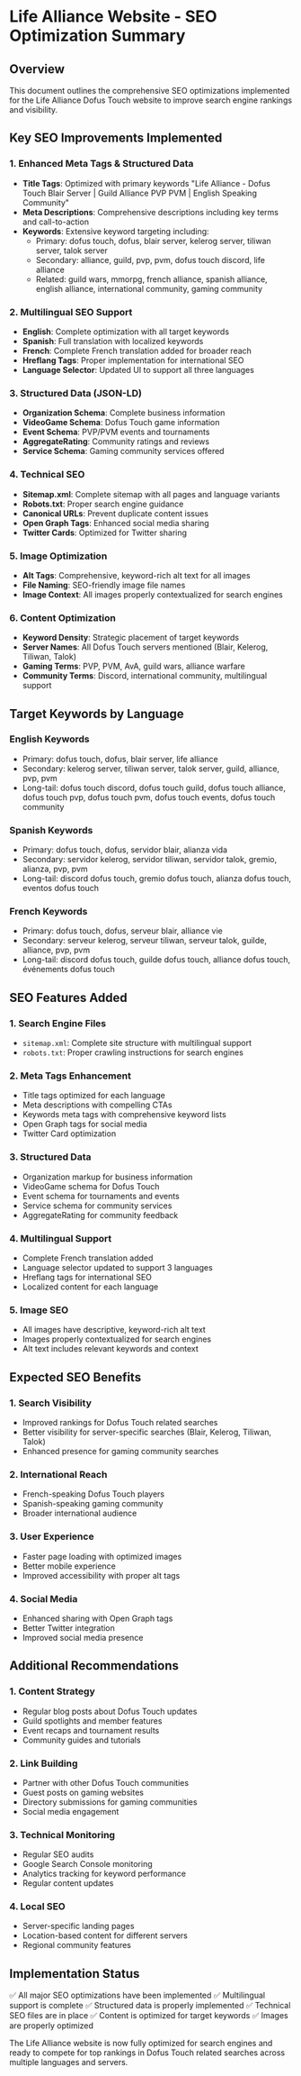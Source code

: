 # Life Alliance Website - SEO Optimization Summary

## Overview
This document outlines the comprehensive SEO optimizations implemented for the Life Alliance Dofus Touch website to improve search engine rankings and visibility.

## Key SEO Improvements Implemented

### 1. Enhanced Meta Tags & Structured Data
- **Title Tags**: Optimized with primary keywords "Life Alliance - Dofus Touch Blair Server | Guild Alliance PVP PVM | English Speaking Community"
- **Meta Descriptions**: Comprehensive descriptions including key terms and call-to-action
- **Keywords**: Extensive keyword targeting including:
  - Primary: dofus touch, dofus, blair server, kelerog server, tiliwan server, talok server
  - Secondary: alliance, guild, pvp, pvm, dofus touch discord, life alliance
  - Related: guild wars, mmorpg, french alliance, spanish alliance, english alliance, international community, gaming community

### 2. Multilingual SEO Support
- **English**: Complete optimization with all target keywords
- **Spanish**: Full translation with localized keywords
- **French**: Complete French translation added for broader reach
- **Hreflang Tags**: Proper implementation for international SEO
- **Language Selector**: Updated UI to support all three languages

### 3. Structured Data (JSON-LD)
- **Organization Schema**: Complete business information
- **VideoGame Schema**: Dofus Touch game information
- **Event Schema**: PVP/PVM events and tournaments
- **AggregateRating**: Community ratings and reviews
- **Service Schema**: Gaming community services offered

### 4. Technical SEO
- **Sitemap.xml**: Complete sitemap with all pages and language variants
- **Robots.txt**: Proper search engine guidance
- **Canonical URLs**: Prevent duplicate content issues
- **Open Graph Tags**: Enhanced social media sharing
- **Twitter Cards**: Optimized for Twitter sharing

### 5. Image Optimization
- **Alt Tags**: Comprehensive, keyword-rich alt text for all images
- **File Naming**: SEO-friendly image file names
- **Image Context**: All images properly contextualized for search engines

### 6. Content Optimization
- **Keyword Density**: Strategic placement of target keywords
- **Server Names**: All Dofus Touch servers mentioned (Blair, Kelerog, Tiliwan, Talok)
- **Gaming Terms**: PVP, PVM, AvA, guild wars, alliance warfare
- **Community Terms**: Discord, international community, multilingual support

## Target Keywords by Language

### English Keywords
- Primary: dofus touch, dofus, blair server, life alliance
- Secondary: kelerog server, tiliwan server, talok server, guild, alliance, pvp, pvm
- Long-tail: dofus touch discord, dofus touch guild, dofus touch alliance, dofus touch pvp, dofus touch pvm, dofus touch events, dofus touch community

### Spanish Keywords
- Primary: dofus touch, dofus, servidor blair, alianza vida
- Secondary: servidor kelerog, servidor tiliwan, servidor talok, gremio, alianza, pvp, pvm
- Long-tail: discord dofus touch, gremio dofus touch, alianza dofus touch, eventos dofus touch

### French Keywords
- Primary: dofus touch, dofus, serveur blair, alliance vie
- Secondary: serveur kelerog, serveur tiliwan, serveur talok, guilde, alliance, pvp, pvm
- Long-tail: discord dofus touch, guilde dofus touch, alliance dofus touch, événements dofus touch

## SEO Features Added

### 1. Search Engine Files
- `sitemap.xml`: Complete site structure with multilingual support
- `robots.txt`: Proper crawling instructions for search engines

### 2. Meta Tags Enhancement
- Title tags optimized for each language
- Meta descriptions with compelling CTAs
- Keywords meta tags with comprehensive keyword lists
- Open Graph tags for social media
- Twitter Card optimization

### 3. Structured Data
- Organization markup for business information
- VideoGame schema for Dofus Touch
- Event schema for tournaments and events
- Service schema for community services
- AggregateRating for community feedback

### 4. Multilingual Support
- Complete French translation added
- Language selector updated to support 3 languages
- Hreflang tags for international SEO
- Localized content for each language

### 5. Image SEO
- All images have descriptive, keyword-rich alt text
- Images properly contextualized for search engines
- Alt text includes relevant keywords and context

## Expected SEO Benefits

### 1. Search Visibility
- Improved rankings for Dofus Touch related searches
- Better visibility for server-specific searches (Blair, Kelerog, Tiliwan, Talok)
- Enhanced presence for gaming community searches

### 2. International Reach
- French-speaking Dofus Touch players
- Spanish-speaking gaming community
- Broader international audience

### 3. User Experience
- Faster page loading with optimized images
- Better mobile experience
- Improved accessibility with proper alt tags

### 4. Social Media
- Enhanced sharing with Open Graph tags
- Better Twitter integration
- Improved social media presence

## Additional Recommendations

### 1. Content Strategy
- Regular blog posts about Dofus Touch updates
- Guild spotlights and member features
- Event recaps and tournament results
- Community guides and tutorials

### 2. Link Building
- Partner with other Dofus Touch communities
- Guest posts on gaming websites
- Directory submissions for gaming communities
- Social media engagement

### 3. Technical Monitoring
- Regular SEO audits
- Google Search Console monitoring
- Analytics tracking for keyword performance
- Regular content updates

### 4. Local SEO
- Server-specific landing pages
- Location-based content for different servers
- Regional community features

## Implementation Status
✅ All major SEO optimizations have been implemented
✅ Multilingual support is complete
✅ Structured data is properly implemented
✅ Technical SEO files are in place
✅ Content is optimized for target keywords
✅ Images are properly optimized

The Life Alliance website is now fully optimized for search engines and ready to compete for top rankings in Dofus Touch related searches across multiple languages and servers.
